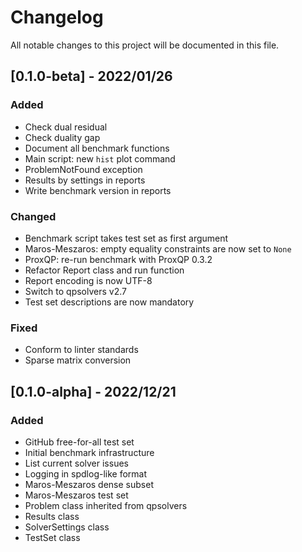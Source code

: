 # Changelog

All notable changes to this project will be documented in this file.

## [0.1.0-beta] - 2022/01/26

### Added

* Check dual residual
* Check duality gap
* Document all benchmark functions
* Main script: new ``hist`` plot command
* ProblemNotFound exception
* Results by settings in reports
* Write benchmark version in reports

### Changed

* Benchmark script takes test set as first argument
* Maros-Meszaros: empty equality constraints are now set to ``None``
* ProxQP: re-run benchmark with ProxQP 0.3.2
* Refactor Report class and run function
* Report encoding is now UTF-8
* Switch to qpsolvers v2.7
* Test set descriptions are now mandatory

### Fixed

* Conform to linter standards
* Sparse matrix conversion

## [0.1.0-alpha] - 2022/12/21

### Added

- GitHub free-for-all test set
- Initial benchmark infrastructure
- List current solver issues
- Logging in spdlog-like format
- Maros-Meszaros dense subset
- Maros-Meszaros test set
- Problem class inherited from qpsolvers
- Results class
- SolverSettings class
- TestSet class
